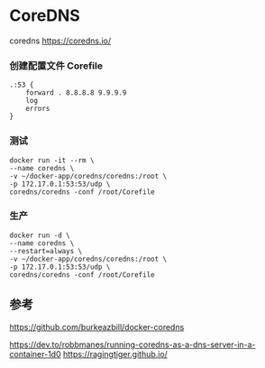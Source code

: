 # CoreDNS 

coredns
https://coredns.io/


### 创建配置文件 Corefile 
```
.:53 {
    forward . 8.8.8.8 9.9.9.9
    log
    errors
}
```
### 测试

```
docker run -it --rm \
--name coredns \
-v ~/docker-app/coredns/coredns:/root \
-p 172.17.0.1:53:53/udp \
coredns/coredns -conf /root/Corefile
```

### 生产

```
docker run -d \
--name coredns \
--restart=always \
-v ~/docker-app/coredns/coredns:/root \
-p 172.17.0.1:53:53/udp \
coredns/coredns -conf /root/Corefile
```

## 参考

https://github.com/burkeazbill/docker-coredns

https://dev.to/robbmanes/running-coredns-as-a-dns-server-in-a-container-1d0
https://ragingtiger.github.io/
